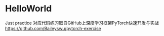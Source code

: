 # HelloWorld
Just practice
对应代码练习取自GitHub上深度学习框架PyTorch快速开发与实战
https://github.com/Baileyswu/pytorch-exercise